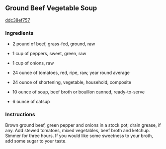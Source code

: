 ## Ground Beef Vegetable Soup

[ddc38ef757](http://tastykitchen.com/recipes/soups/ground-beef-vegetable-soup/)

### Ingredients

 - 2 pound of beef, grass-fed, ground, raw

 - 1 cup of peppers, sweet, green, raw

 - 1 cup of onions, raw

 - 24 ounce of tomatoes, red, ripe, raw, year round average

 - 24 ounce of shortening, vegetable, household, composite

 - 10 ounce of soup, beef broth or bouillon canned, ready-to-serve

 - 6 ounce of catsup

### Instructions

Brown ground beef, green pepper and onions in a stock pot; drain grease, if any. Add stewed tomatoes, mixed vegetables, beef broth and ketchup. Simmer for three hours. If you would like some sweetness to your broth, add some sugar to your taste.